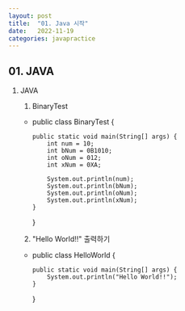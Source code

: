 ```yaml
---
layout: post
title:  "01. Java 시작"
date:   2022-11-19
categories: javapractice
---
```


## 01. JAVA

01. JAVA

    1)  BinaryTest

    -   public class BinaryTest {

            public static void main(String[] args) {
                int num = 10;
                int bNum = 0B1010;
                int oNum = 012;
                int xNum = 0XA;
                
                System.out.println(num);
                System.out.println(bNum);
                System.out.println(oNum);
                System.out.println(xNum);
            }
        }

    2) "Hello World!!" 출력하기
        
    -   public class HelloWorld {

            public static void main(String[] args) {
                System.out.println("Hello World!!");
            }
    
        }
